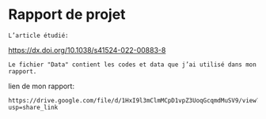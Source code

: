 # Rapport de projet
```
L’article étudié:
```
https://dx.doi.org/10.1038/s41524-022-00883-8
```
Le fichier "Data" contient les codes et data que j’ai utilisé dans mon rapport.
```
lien de mon rapport:
```
https://drive.google.com/file/d/1HxI9l3mClmMCpD1vpZ3UoqGcqmdMuSV9/view?usp=share_link
